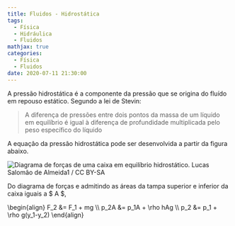 ```yaml
---
title: Fluidos - Hidrostática
tags:
  - Física
  - Hidráulica
  - Fluidos
mathjax: true
categories:
  - Física
  - Fluidos
date: 2020-07-11 21:30:00
---
```


A pressão hidrostática é a componente da pressão que se origina do fluído em repouso estático. Segundo a lei de Stevin:

>A diferença de pressões entre dois pontos da massa de um líquido em equilíbrio é igual à diferença de profundidade multiplicada pelo peso específico do líquido

<!-- more -->

A equação da pressão hidrostática pode ser desenvolvida a partir da figura abaixo.

![Diagrama de forças de uma caixa em equilíbrio hidrostático. <br><a href="https://commons.wikimedia.org/wiki/File:Caixa_for%C3%A7as.png" title='via Wikimedia Commons'>Lucas Salomão de Almeida1</a> / <a href="https://creativecommons.org/licenses/by-sa/4.0">CC BY-SA</a>](https://upload.wikimedia.org/wikipedia/commons/1/14/Caixa_for%C3%A7as.png)

Do diagrama de forças e admitindo as áreas da tampa superior e inferior da caixa iguais a $ A $, 

\begin{align}
  F_2 &= F_1 + mg  \\\\
  p_2A &= p_1A + \rho hAg \\\\
  p_2 &= p_1 + \rho g(y_1-y_2) 
\end{align}
